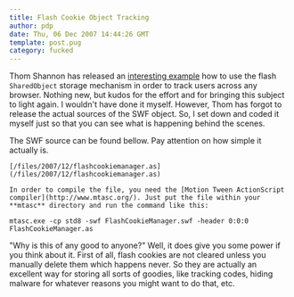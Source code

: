 ```yaml
---
title: Flash Cookie Object Tracking
author: pdp
date: Thu, 06 Dec 2007 14:44:26 GMT
template: post.pug
category: fucked
---
```


Thom Shannon has released an [interesting example](http://www.ts0.com/crosscookie/example.html) how to use the flash `SharedObject` storage mechanism in order to track users across any browser. Nothing new, but kudos for the effort and for bringing this subject to light again. I wouldn't have done it myself. However, Thom has forgot to release the actual sources of the SWF object. So, I set down and coded it myself just so that you can see what is happening behind the scenes.

The SWF source can be found bellow. Pay attention on how simple it actually is.

    [/files/2007/12/flashcookiemanager.as](/files/2007/12/flashcookiemanager.as)

    In order to compile the file, you need the [Motion Tween ActionScript compiler](http://www.mtasc.org/). Just put the file within your **mtasc** directory and run the command like this:

    mtasc.exe -cp std8 -swf FlashCookieManager.swf -header 0:0:0 FlashCookieManager.as

"Why is this of any good to anyone?" Well, it does give you some power if you think about it. First of all, flash cookies are not cleared unless you manually delete them which happens never. So they are actually an excellent way for storing all sorts of goodies, like tracking codes, hiding malware for whatever reasons you might want to do that, etc.
